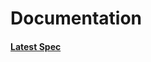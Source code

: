 # Documentation

#### [Latest Spec](https://transmute-industries.github.io/PROPOSAL-OpenPgpSignature2019/)